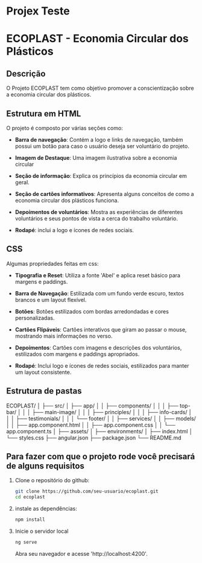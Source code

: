 # Projex Teste
# ECOPLAST - Economia Circular dos Plásticos

## Descrição
O Projeto ECOPLAST tem como objetivo promover a conscientização sobre a economia circular dos plásticos.

## Estrutura em HTML
O projeto é composto por várias seções como:

- **Barra de navegação**: Contém a logo e links de navegação, também possui um botão para caso o usuário deseja ser voluntário do projeto.

- **Imagem de Destaque**: Uma imagem ilustrativa sobre a economia circular

- **Seção de informação**: Explica os princípios da economia circular em geral.

- **Seção de cartões informativos**: Apresenta alguns conceitos de como a economia circular dos plásticos funciona.

- **Depoimentos de voluntários**: Mostra as experiências de diferentes voluntários e seus pontos de vista a cerca do trabalho voluntário.

- **Rodapé**: inclui a logo e ícones de redes sociais.

## CSS
Algumas propriedades feitas em css:

- **Tipografia e Reset**: Utiliza a fonte 'Abel' e aplica reset básico para margens e paddings.

- **Barra de Navegação**: Estilizada com um fundo verde escuro, textos brancos e um layout flexível.

- **Botões**: Botões estilizados com bordas arredondadas e cores personalizadas.

- **Cartões Flipáveis**: Cartões interativos que giram ao passar o mouse, mostrando mais informações no verso.

- **Depoimentos**: Cartões com imagens e descrições dos voluntários, estilizados com margens e paddings apropriados.

- **Rodapé**: Inclui logo e ícones de redes sociais, estilizados para manter um layout consistente.

## Estrutura de pastas
ECOPLAST/
│
├── src/
│ ├── app/
│ │ ├── components/
│ │ │ ├── top-bar/
│ │ │ ├── main-image/
│ │ │ ├── principles/
│ │ │ ├── info-cards/
│ │ │ ├── testimonials/
│ │ │ └── footer/
│ │ ├── services/
│ │ ├── models/
│ │ ├── app.component.html
│ │ ├── app.component.css
│ │ └── app.component.ts
│ ├── assets/
│ ├── environments/
│ ├── index.html
│ └── styles.css
├── angular.json
├── package.json
└── README.md

## Para fazer com que o projeto rode você precisará de alguns requisitos

1. Clone o repositório do github:
    ```sh
    git clone https://github.com/seu-usuario/ecoplast.git
    cd ecoplast
    ```
2. instale as dependências:
    ```sh
    npm install
    ```
3. Inicie o servidor local
    ```sh
    ng serve
    ```
    Abra seu navegador e acesse 'http://localhost:4200'.